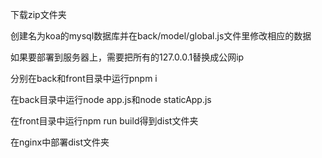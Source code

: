下载zip文件夹

创建名为koa的mysql数据库并在back/model/global.js文件里修改相应的数据

如果要部署到服务器上，需要把所有的127.0.0.1替换成公网ip

分别在back和front目录中运行pnpm i

在back目录中运行node app.js和node staticApp.js

在front目录中运行npm run build得到dist文件夹

在nginx中部署dist文件夹
